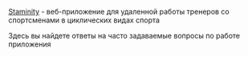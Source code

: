 [Staminity](https://staminity.com) - веб-приложение для удаленной работы тренеров со спортсменами в циклических видах спорта

Здесь вы найдете ответы на часто задаваемые вопросы по работе приложения

